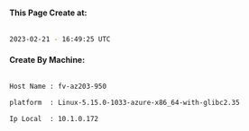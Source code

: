 
   
#### This Page Create at:

```bash

2023-02-21 - 16:49:25 UTC

```

#### Create By Machine:

```bash

Host Name : fv-az203-950

platform  : Linux-5.15.0-1033-azure-x86_64-with-glibc2.35

Ip Local  : 10.1.0.172

```

